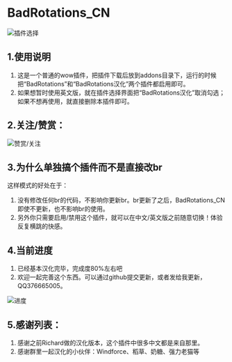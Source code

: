 # BadRotations_CN

![插件选择](http://wowdata.top/static/img/br/eg.png)

## 1.使用说明

1. 这是一个普通的wow插件，把插件下载后放到addons目录下，运行的时候把“BadRotations”和“BadRotations汉化”两个插件都启用即可。
2. 如果想暂时使用英文版，就在插件选择界面把“BadRotations汉化”取消勾选；如果不想再使用，就直接删除本插件即可。


## 2.关注/赞赏：


![赞赏/关注](http://wowdata.top/static/img/my_info.png)


## 3.为什么单独搞个插件而不是直接改br
这样模式的好处在于：
1. 没有修改任何br的代码，不影响你更新br。br更新了之后，BadRotations_CN即使不更新，也不影响br的使用。
2. 另外你只需要启用/禁用这个插件，就可以在中文/英文版之前随意切换！体验反复横跳的快感。

## 4.当前进度
1. 已经基本汉化完毕，完成度80%左右吧
2. 欢迎一起完善这个东西。可以通过github提交更新，或者发给我更新，QQ376665005。

![进度](http://wowdata.top/static/img/br/progress.png)

## 5.感谢列表：

1. 感谢之前Richard做的汉化版本，这个插件中很多中文都是来自那里。
2. 感谢群里一起汉化的小伙伴：Windforce、稻草、奶糖、强力老猫等


